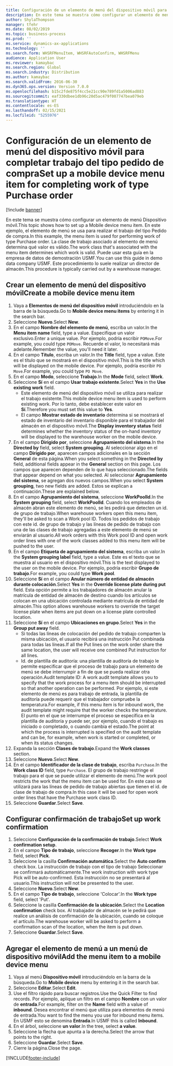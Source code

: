 ```yaml
---
title: Configuración de un elemento de menú del dispositivo móvil para completar trabajo del tipo pedido de compra
description: En este tema se muestra cómo configurar un elemento de menú Dispositivo móvil.
author: ShylaThompson
manager: tfehr
ms.date: 08/02/2019
ms.topic: business-process
ms.prod: ''
ms.service: dynamics-ax-applications
ms.technology: ''
ms.search.form: WHSRFMenuItem, WHSRFAutoConfirm, WHSRFMenu
audience: Application User
ms.reviewer: kamaybac
ms.search.region: Global
ms.search.industry: Distribution
ms.author: kamaybac
ms.search.validFrom: 2016-06-30
ms.dyn365.ops.version: Version 7.0.0
ms.openlocfilehash: b15c2fde875f4cc5e21cc90e789fd1a5006ad883
ms.sourcegitcommit: eaf330dbee1db96c20d5ac479f007747bea079eb
ms.translationtype: HT
ms.contentlocale: es-ES
ms.lasthandoff: 02/15/2021
ms.locfileid: "5255976"
---
```

# <a name="set-up-a-mobile-device-menu-item-for-completing-work-of-type-purchase-order"></a><span data-ttu-id="e48a9-103">Configuración de un elemento de menú del dispositivo móvil para completar trabajo del tipo pedido de compra</span><span class="sxs-lookup"><span data-stu-id="e48a9-103">Set up a mobile device menu item for completing work of type Purchase order</span></span>

[!include [banner](../../includes/banner.md)]

<span data-ttu-id="e48a9-104">En este tema se muestra cómo configurar un elemento de menú Dispositivo móvil.</span><span class="sxs-lookup"><span data-stu-id="e48a9-104">This topic shows how to set up a Mobile device menu item.</span></span> <span data-ttu-id="e48a9-105">En este ejemplo, el elemento de menú se usa para realizar el trabajo del tipo Pedido de compra.</span><span class="sxs-lookup"><span data-stu-id="e48a9-105">In this example, the menu item is used for performing work of type Purchase order.</span></span> <span data-ttu-id="e48a9-106">La clase de trabajo asociado al elemento de menú determina qué valor es válido.</span><span class="sxs-lookup"><span data-stu-id="e48a9-106">The work class that's associated with the menu item determines which work is valid.</span></span> <span data-ttu-id="e48a9-107">Puede usar esta guía en la empresa de datos de demostración USMF.</span><span class="sxs-lookup"><span data-stu-id="e48a9-107">You can use this guide in demo data company USMF.</span></span> <span data-ttu-id="e48a9-108">Este procedimiento lo suele realizar un director de almacén.</span><span class="sxs-lookup"><span data-stu-id="e48a9-108">This procedure is typically carried out by a warehouse manager.</span></span>


## <a name="create-a-mobile-device-menu-item"></a><span data-ttu-id="e48a9-109">Crear un elemento de menú del dispositivo móvil</span><span class="sxs-lookup"><span data-stu-id="e48a9-109">Create a mobile device menu item</span></span>
1. <span data-ttu-id="e48a9-110">Vaya a **Elementos de menú del dispositivo móvil** introduciéndolo en la barra de la búsqueda.</span><span class="sxs-lookup"><span data-stu-id="e48a9-110">Go to **Mobile device menu items** by entering it in the search bar.</span></span>
2. <span data-ttu-id="e48a9-111">Seleccione **Nuevo**.</span><span class="sxs-lookup"><span data-stu-id="e48a9-111">Select **New**.</span></span>
3. <span data-ttu-id="e48a9-112">En el campo **Nombre del elemento de menú**, escriba un valor.</span><span class="sxs-lookup"><span data-stu-id="e48a9-112">In the **Menu item name** field, type a value.</span></span> <span data-ttu-id="e48a9-113">Especifique un valor exclusivo.</span><span class="sxs-lookup"><span data-stu-id="e48a9-113">Enter a unique value.</span></span> <span data-ttu-id="e48a9-114">Por ejemplo, podría escribir `POMove`.</span><span class="sxs-lookup"><span data-stu-id="e48a9-114">For example, you could type `POMove`.</span></span> <span data-ttu-id="e48a9-115">Recuerde el valor, lo necesitará más adelante.</span><span class="sxs-lookup"><span data-stu-id="e48a9-115">Remember the value, you'll need it later.</span></span>  
4. <span data-ttu-id="e48a9-116">En el campo **Título**, escriba un valor.</span><span class="sxs-lookup"><span data-stu-id="e48a9-116">In the **Title** field, type a value.</span></span> <span data-ttu-id="e48a9-117">Este es el título que se mostrará en el dispositivo móvil.</span><span class="sxs-lookup"><span data-stu-id="e48a9-117">This is the title which will be displayed on the mobile device.</span></span> <span data-ttu-id="e48a9-118">Por ejemplo, podría escribir `PO Move`.</span><span class="sxs-lookup"><span data-stu-id="e48a9-118">For example, you could type `PO Move`.</span></span>  
5. <span data-ttu-id="e48a9-119">En el campo **Modo**, seleccione **Trabajo**.</span><span class="sxs-lookup"><span data-stu-id="e48a9-119">In the **Mode** field, select **Work**.</span></span>
6. <span data-ttu-id="e48a9-120">Seleccione **Sí** en el campo **Usar trabajo existente**.</span><span class="sxs-lookup"><span data-stu-id="e48a9-120">Select **Yes** in the **Use existing work** field.</span></span>
    - <span data-ttu-id="e48a9-121">Este elemento de menú del dispositivo móvil se utiliza para realizar el trabajo existente.</span><span class="sxs-lookup"><span data-stu-id="e48a9-121">This mobile device menu item is used to perform existing work.</span></span> <span data-ttu-id="e48a9-122">Por lo tanto, debe establecer este valor en **Sí**.</span><span class="sxs-lookup"><span data-stu-id="e48a9-122">Therefore you must set this value to **Yes**.</span></span>  
    - <span data-ttu-id="e48a9-123">El campo **Mostrar estado de inventario** determina si se mostrará el estado de inventario del inventario disponible para el trabajador del almacén en el dispositivo móvil.</span><span class="sxs-lookup"><span data-stu-id="e48a9-123">The **Display inventory status** field determines whether the inventory status of the on-hand inventory will be displayed to the warehouse worker on the mobile device.</span></span>  
7. <span data-ttu-id="e48a9-124">En el campo **Dirigido por**, seleccione **Agrupamiento del sistema**.</span><span class="sxs-lookup"><span data-stu-id="e48a9-124">In the **Directed by** field, select **System grouping**.</span></span> <span data-ttu-id="e48a9-125">Al seleccionar algo en el campo **Dirigido por**, aparecen campos adicionales en la sección **General** de esta página.</span><span class="sxs-lookup"><span data-stu-id="e48a9-125">When you select something in the **Directed by** field, additional fields appear in the **General** section on this page.</span></span> <span data-ttu-id="e48a9-126">Los campos que aparecen dependen de lo que haya seleccionado.</span><span class="sxs-lookup"><span data-stu-id="e48a9-126">The fields that appear depend on what you selected.</span></span> <span data-ttu-id="e48a9-127">Al seleccionar **Agrupamiento del sistema**, se agregan dos nuevos campos.</span><span class="sxs-lookup"><span data-stu-id="e48a9-127">When you select **System grouping**, two new fields are added.</span></span> <span data-ttu-id="e48a9-128">Estos se explican a continuación.</span><span class="sxs-lookup"><span data-stu-id="e48a9-128">These are explained below.</span></span>  
8. <span data-ttu-id="e48a9-129">En el campo **Agrupamiento del sistema**, seleccione **WorkPoolId**.</span><span class="sxs-lookup"><span data-stu-id="e48a9-129">In the **System grouping** field, select **WorkPoolId**.</span></span> <span data-ttu-id="e48a9-130">Cuando los empleados de almacén abran este elemento de menú, se les pedirá que detecten un id. de grupo de trabajo.</span><span class="sxs-lookup"><span data-stu-id="e48a9-130">When warehouse workers open this menu item, they'll be asked to scan a Work pool ID.</span></span> <span data-ttu-id="e48a9-131">Todos los pedidos de trabajo con este id. de grupo de trabajo y las líneas de pedido de trabajo con una de las clases de trabajo agregadas a este elemento de menú se enviarán al usuario.</span><span class="sxs-lookup"><span data-stu-id="e48a9-131">All work orders with this Work pool ID and open work order lines with one of the work classes added to this menu item will be pushed to the user.</span></span>  
9. <span data-ttu-id="e48a9-132">En el campo **Etiqueta de agrupamiento del sistema**, escriba un valor.</span><span class="sxs-lookup"><span data-stu-id="e48a9-132">In the **System grouping label** field, type a value.</span></span> <span data-ttu-id="e48a9-133">Este es el texto que se muestra al usuario en el dispositivo móvil.</span><span class="sxs-lookup"><span data-stu-id="e48a9-133">This is the text displayed to the user on the mobile device.</span></span> <span data-ttu-id="e48a9-134">Por ejemplo, podría escribir **Grupo de trabajo**.</span><span class="sxs-lookup"><span data-stu-id="e48a9-134">For example, you could type **Work pool**.</span></span>  
10. <span data-ttu-id="e48a9-135">Seleccione **Sí** en el campo **Anular número de entidad de almacén durante colocación**.</span><span class="sxs-lookup"><span data-stu-id="e48a9-135">Select **Yes** in the **Override license plate during put** field.</span></span> <span data-ttu-id="e48a9-136">Esta opción permite a los trabajadores de almacén anular la matrícula de entidad de almacén de destino cuando los artículos se colocan en una ubicación controlada mediante matrícula de entidad de almacén.</span><span class="sxs-lookup"><span data-stu-id="e48a9-136">This option allows warehouse workers to override the target license plate when items are put down on a license plate controlled location.</span></span>  
11. <span data-ttu-id="e48a9-137">Seleccione **Sí** en el campo **Ubicaciones en grupo**.</span><span class="sxs-lookup"><span data-stu-id="e48a9-137">Select **Yes** in the **Group put away** field.</span></span>
    - <span data-ttu-id="e48a9-138">Si todas las líneas de colocación del pedido de trabajo comparten la misma ubicación, el usuario recibirá una instrucción Put combinada para todas las líneas.</span><span class="sxs-lookup"><span data-stu-id="e48a9-138">If all the Put lines on the work order share the same location, the user will receive one combined Put instruction for all lines.</span></span> 
    - <span data-ttu-id="e48a9-139">Id. de plantilla de auditoría: una plantilla de auditoría de trabajo le permite especificar que el proceso de trabajo para un elemento de menú se debe interrumpir a fin de que se pueda realizar otra operación.</span><span class="sxs-lookup"><span data-stu-id="e48a9-139">Audit template ID: A work audit template allows you to specify that the work process for a menu item should be interrupted so that another operation can be performed.</span></span> <span data-ttu-id="e48a9-140">Por ejemplo, si este elemento de menú es para trabajo de entrada, la plantilla de auditoría puede requerir que el trabajador compruebe la temperatura.</span><span class="sxs-lookup"><span data-stu-id="e48a9-140">For example, if this menu item is for inbound work, the audit template might require that the worker checks the temperature.</span></span> <span data-ttu-id="e48a9-141">El punto en el que se interrumpe el proceso se especifica en la plantilla de auditoría y puede ser, por ejemplo, cuando el trabajo es iniciado o completado, o cuando cambia el estado.</span><span class="sxs-lookup"><span data-stu-id="e48a9-141">The point at which the process is interrupted is specified on the audit template and can be, for example, when work is started or completed, or when its status changes.</span></span>  
12. <span data-ttu-id="e48a9-142">Expanda la sección **Clases de trabajo**.</span><span class="sxs-lookup"><span data-stu-id="e48a9-142">Expand the **Work classes** section.</span></span>
13. <span data-ttu-id="e48a9-143">Seleccione **Nuevo**.</span><span class="sxs-lookup"><span data-stu-id="e48a9-143">Select **New**.</span></span>
14. <span data-ttu-id="e48a9-144">En el campo **Identificador de la clase de trabajo**, escriba `Purchase`.</span><span class="sxs-lookup"><span data-stu-id="e48a9-144">In the **Work class ID** field, type `Purchase`.</span></span> <span data-ttu-id="e48a9-145">El grupo de trabajo restringe el trabajo para el que se puede utilizar el elemento de menú.</span><span class="sxs-lookup"><span data-stu-id="e48a9-145">The work pool restricts the work that the menu item can be used for.</span></span> <span data-ttu-id="e48a9-146">En este caso se utilizará para las líneas de pedido de trabajo abiertas que tienen el id. de clase de trabajo de compra.</span><span class="sxs-lookup"><span data-stu-id="e48a9-146">In this case it will be used for open work order lines that have the Purchase work class ID.</span></span>  
15. <span data-ttu-id="e48a9-147">Seleccione **Guardar**.</span><span class="sxs-lookup"><span data-stu-id="e48a9-147">Select **Save**.</span></span>

## <a name="set-up-work-confirmation"></a><span data-ttu-id="e48a9-148">Configurar confirmación de trabajo</span><span class="sxs-lookup"><span data-stu-id="e48a9-148">Set up work confirmation</span></span>
1. <span data-ttu-id="e48a9-149">Seleccione **Configuración de la confirmación de trabajo**.</span><span class="sxs-lookup"><span data-stu-id="e48a9-149">Select **Work confirmation setup**.</span></span>
2. <span data-ttu-id="e48a9-150">En el campo **Tipo de trabajo**, seleccione **Recoger**.</span><span class="sxs-lookup"><span data-stu-id="e48a9-150">In the **Work type** field, select **Pick**.</span></span>
3. <span data-ttu-id="e48a9-151">Seleccione la casilla **Confirmación automática**.</span><span class="sxs-lookup"><span data-stu-id="e48a9-151">Select the **Auto confirm** check box.</span></span> <span data-ttu-id="e48a9-152">La instrucción de trabajo con el tipo de trabajo Seleccionar se confirmará automáticamente.</span><span class="sxs-lookup"><span data-stu-id="e48a9-152">The work instruction with work type Pick will be auto-confirmed.</span></span> <span data-ttu-id="e48a9-153">Esta instrucción no se presentará al usuario.</span><span class="sxs-lookup"><span data-stu-id="e48a9-153">This instruction will not be presented to the user.</span></span>  
4. <span data-ttu-id="e48a9-154">Seleccione **Nuevo**.</span><span class="sxs-lookup"><span data-stu-id="e48a9-154">Select **New**.</span></span>
5. <span data-ttu-id="e48a9-155">En el campo **Tipo de trabajo**, seleccione 'Colocar'.</span><span class="sxs-lookup"><span data-stu-id="e48a9-155">In the **Work type** field, select 'Put'.</span></span>
6. <span data-ttu-id="e48a9-156">Seleccione la casilla **Confirmación de la ubicación**.</span><span class="sxs-lookup"><span data-stu-id="e48a9-156">Select the **Location confirmation** check box.</span></span> <span data-ttu-id="e48a9-157">Al trabajador de almacén se le pedirá que realice un análisis de confirmación de la ubicación, cuando se coloque el artículo.</span><span class="sxs-lookup"><span data-stu-id="e48a9-157">The warehouse worker will be asked to perform a confirmation scan of the location, when the item is put down.</span></span>  
7. <span data-ttu-id="e48a9-158">Seleccione **Guardar**.</span><span class="sxs-lookup"><span data-stu-id="e48a9-158">Select **Save**.</span></span>

## <a name="add-the-menu-item-to-a-mobile-device-menu"></a><span data-ttu-id="e48a9-159">Agregar el elemento de menú a un menú de dispositivo móvil</span><span class="sxs-lookup"><span data-stu-id="e48a9-159">Add the menu item to a mobile device menu</span></span>
1. <span data-ttu-id="e48a9-160">Vaya al menú **Dispositivo móvil** introduciéndolo en la barra de la búsqueda.</span><span class="sxs-lookup"><span data-stu-id="e48a9-160">Go to **Mobile device** menu by entering it in the search bar.</span></span>
2. <span data-ttu-id="e48a9-161">Seleccione **Editar**.</span><span class="sxs-lookup"><span data-stu-id="e48a9-161">Select **Edit**.</span></span>
3. <span data-ttu-id="e48a9-162">Use el filtro rápido para buscar registros.</span><span class="sxs-lookup"><span data-stu-id="e48a9-162">Use the Quick Filter to find records.</span></span> <span data-ttu-id="e48a9-163">Por ejemplo, aplique un filtro en el campo **Nombre** con un valor de **entrada**.</span><span class="sxs-lookup"><span data-stu-id="e48a9-163">For example, filter on the **Name** field with a value of **inbound**.</span></span> <span data-ttu-id="e48a9-164">Desea encontrar el menú que utiliza para elementos de menú de entrada.</span><span class="sxs-lookup"><span data-stu-id="e48a9-164">You want to find the menu you use for inbound menu items.</span></span> <span data-ttu-id="e48a9-165">En USMF esto se denomina **Entrada**.</span><span class="sxs-lookup"><span data-stu-id="e48a9-165">In USMF this is called **Inbound**.</span></span>  
4. <span data-ttu-id="e48a9-166">En el árbol, seleccione **un valor**.</span><span class="sxs-lookup"><span data-stu-id="e48a9-166">In the tree, select **a value**.</span></span>
5. <span data-ttu-id="e48a9-167">Seleccione la flecha que apunta a la derecha.</span><span class="sxs-lookup"><span data-stu-id="e48a9-167">Select the arrow that points to the right.</span></span>
6. <span data-ttu-id="e48a9-168">Seleccione **Guardar**.</span><span class="sxs-lookup"><span data-stu-id="e48a9-168">Select **Save**.</span></span>
7. <span data-ttu-id="e48a9-169">Cierre la página.</span><span class="sxs-lookup"><span data-stu-id="e48a9-169">Close the page.</span></span>


[!INCLUDE[footer-include](../../../includes/footer-banner.md)]